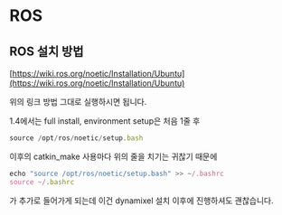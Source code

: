 # ROS

## ROS 설치 방법

[https://wiki.ros.org/noetic/Installation/Ubuntu](https://wiki.ros.org/noetic/Installation/Ubuntu)

위의 링크 방법 그대로 실행하시면 됩니다.

1.4에서는 full install, environment setup은 처음 1줄 후

```jsx
source /opt/ros/noetic/setup.bash
```

이후의 catkin_make 사용마다 위의 줄을 치기는 귀찮기 때문에

```jsx
echo "source /opt/ros/noetic/setup.bash" >> ~/.bashrc
source ~/.bashrc
```

가 추가로 들어가게 되는데 이건 dynamixel 설치 이후에 진행하셔도 괜찮습니다.